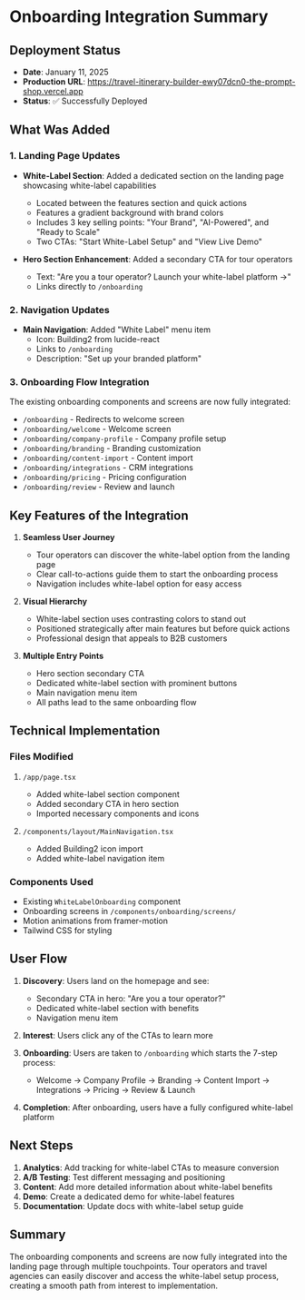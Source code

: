 # Onboarding Integration Summary

## Deployment Status
- **Date**: January 11, 2025
- **Production URL**: https://travel-itinerary-builder-ewy07dcn0-the-prompt-shop.vercel.app
- **Status**: ✅ Successfully Deployed

## What Was Added

### 1. Landing Page Updates
- **White-Label Section**: Added a dedicated section on the landing page showcasing white-label capabilities
  - Located between the features section and quick actions
  - Features a gradient background with brand colors
  - Includes 3 key selling points: "Your Brand", "AI-Powered", and "Ready to Scale"
  - Two CTAs: "Start White-Label Setup" and "View Live Demo"

- **Hero Section Enhancement**: Added a secondary CTA for tour operators
  - Text: "Are you a tour operator? Launch your white-label platform →"
  - Links directly to `/onboarding`

### 2. Navigation Updates
- **Main Navigation**: Added "White Label" menu item
  - Icon: Building2 from lucide-react
  - Links to `/onboarding`
  - Description: "Set up your branded platform"

### 3. Onboarding Flow Integration
The existing onboarding components and screens are now fully integrated:
- `/onboarding` - Redirects to welcome screen
- `/onboarding/welcome` - Welcome screen
- `/onboarding/company-profile` - Company profile setup
- `/onboarding/branding` - Branding customization
- `/onboarding/content-import` - Content import
- `/onboarding/integrations` - CRM integrations
- `/onboarding/pricing` - Pricing configuration
- `/onboarding/review` - Review and launch

## Key Features of the Integration

1. **Seamless User Journey**
   - Tour operators can discover the white-label option from the landing page
   - Clear call-to-actions guide them to start the onboarding process
   - Navigation includes white-label option for easy access

2. **Visual Hierarchy**
   - White-label section uses contrasting colors to stand out
   - Positioned strategically after main features but before quick actions
   - Professional design that appeals to B2B customers

3. **Multiple Entry Points**
   - Hero section secondary CTA
   - Dedicated white-label section with prominent buttons
   - Main navigation menu item
   - All paths lead to the same onboarding flow

## Technical Implementation

### Files Modified
1. `/app/page.tsx`
   - Added white-label section component
   - Added secondary CTA in hero section
   - Imported necessary components and icons

2. `/components/layout/MainNavigation.tsx`
   - Added Building2 icon import
   - Added white-label navigation item

### Components Used
- Existing `WhiteLabelOnboarding` component
- Onboarding screens in `/components/onboarding/screens/`
- Motion animations from framer-motion
- Tailwind CSS for styling

## User Flow

1. **Discovery**: Users land on the homepage and see:
   - Secondary CTA in hero: "Are you a tour operator?"
   - Dedicated white-label section with benefits
   - Navigation menu item

2. **Interest**: Users click any of the CTAs to learn more

3. **Onboarding**: Users are taken to `/onboarding` which starts the 7-step process:
   - Welcome → Company Profile → Branding → Content Import → Integrations → Pricing → Review & Launch

4. **Completion**: After onboarding, users have a fully configured white-label platform

## Next Steps

1. **Analytics**: Add tracking for white-label CTAs to measure conversion
2. **A/B Testing**: Test different messaging and positioning
3. **Content**: Add more detailed information about white-label benefits
4. **Demo**: Create a dedicated demo for white-label features
5. **Documentation**: Update docs with white-label setup guide

## Summary

The onboarding components and screens are now fully integrated into the landing page through multiple touchpoints. Tour operators and travel agencies can easily discover and access the white-label setup process, creating a smooth path from interest to implementation.